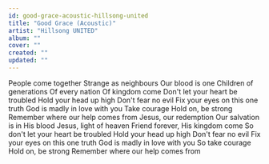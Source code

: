 ```yaml
---
id: good-grace-acoustic-hillsong-united
title: "Good Grace (Acoustic)"
artist: "Hillsong UNITED"
album: ""
cover: ""
created: ""
updated: ""
---
```


People come together
Strange as neighbours
Our blood is one
Children of generations
Of every nation
Of kingdom come
Don't let your heart be troubled
Hold your head up high
Don't fear no evil
Fix your eyes on this one truth
God is madly in love with you
Take courage
Hold on, be strong
Remember where our help comes from
Jesus, our redemption
Our salvation is in His blood
Jesus, light of heaven
Friend forever, His kingdom come
So don't let your heart be troubled
Hold your head up high
Don't fear no evil
Fix your eyes on this one truth
God is madly in love with you
So take courage
Hold on, be strong
Remember where our help comes from